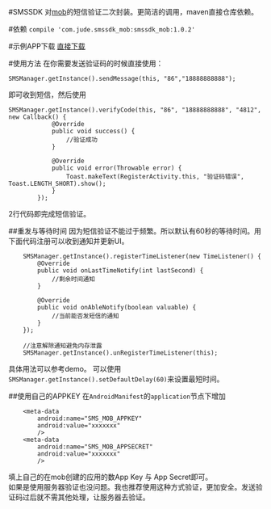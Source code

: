 #SMSSDK
对[mob](http://www.mob.com/#/)的短信验证二次封装。更简洁的调用，maven直接仓库依赖。

#依赖
`compile 'com.jude.smssdk_mob:smssdk_mob:1.0.2'`

#示例APP下载
[直接下载](http://7xn7nj.com2.z0.glb.qiniucdn.com/smssdk.apk)

#使用方法
在你需要发送验证码的时候直接使用：

    SMSManager.getInstance().sendMessage(this, "86","18888888888");
    
即可收到短信，然后使用

    SMSManager.getInstance().verifyCode(this, "86", "18888888888", "4812", new Callback() {
                @Override
                public void success() {
                    //验证成功
                }
                
                @Override
                public void error(Throwable error) {
                    Toast.makeText(RegisterActivity.this, "验证码错误", Toast.LENGTH_SHORT).show();
                }
            });
            
2行代码即完成短信验证。

##重发与等待时间
因为短信验证不能过于频繁。所以默认有60秒的等待时间。用下面代码注册可以收到通知并更新UI。

        SMSManager.getInstance().registerTimeListener(new TimeListener() {
            @Override
            public void onLastTimeNotify(int lastSecond) {
                //剩余时间通知
            }

            @Override
            public void onAbleNotify(boolean valuable) {
                //当前能否发短信的通知
            }
        });
        
        //注意解除通知避免内存泄露
        SMSManager.getInstance().unRegisterTimeListener(this);

具体用法可以参考demo。
可以使用 `SMSManager.getInstance().setDefaultDelay(60)`来设置最短时间。

##使用自己的APPKEY
在`AndroidManifest`的`application`节点下增加

        <meta-data
            android:name="SMS_MOB_APPKEY"
            android:value="xxxxxxx"
            />
        <meta-data
            android:name="SMS_MOB_APPSECRET"
            android:value="xxxxxxx"
            />
            
填上自己的在mob创建的应用的数App Key 与 App Secret即可。  
如果是使用服务器验证也没问题。我也推荐使用这种方式验证，更加安全。发送验证码过后就不需其他处理，让服务器去验证。